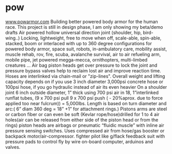 # pow
www.powarmor.com Building better powered body armor for the human race.
This project is still in design phase, I am only showing my beta/demo drafts
Air powered hollow universal direction joint (shoulder, hip, bird-wing..) Locking, lightweight, free to move when off, scale-able, spin-able, stacked, boom or interlaced with up to 360 degree configurations for powered body armor, space suit, robots, in-ambulatory care, mobility assist, muscle rehab, rov, fire, scuba, avalanche survival, air to air refueling arm, mobile pipe, jet powered megga-mecca, ornithopters, multi-limbed creatures … 
Air bag piston heads get over pressure to lock the joint and pressure bypass valves help to reclaim lost air and improve reaction time. Hoses are interlinked via chain-mail or "zip-lines". Overall weight and lifting capacity depends on if you use 3 inch diameter 3,000psi concrete hose or 100psi hose, if you go hydraulic instead of air its even heavier 
On a shoulder joint 6 inch outside diameter, 1” thick using 700 psi air in 18, 1”interlinked runflat tubes, (9 x 700 psi pull 9 x 700 psi push ( - 20%aprox. due to force applied too near fulcrum)) = 5,000lbs. Length is based on turn diameter and arc:( 6” diam 360 deg = 18” +1” for attachment rings.) 
Pistons arms are steel or carbon fiber or can even be soft (Kevlar rope/hose)drilled for 1 to 4 air holes(air can be released from either side of the piston head or from the rings) piston heads are airbags or pneumatic “fluidic muscle” with inline air pressure sensing switches. Uses compressed air from hose/gas booster or backpack motor/air-compressor. fighter pilot like g/flack feedback suit with pressure pads to control fly by wire on-board computer, arduinos and valves. 


